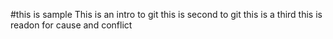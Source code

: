 #this is sample
This is an intro to git
this is second to git
this is a third
this is readon for cause and conflict
